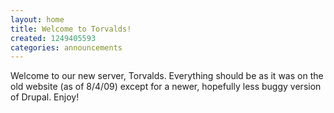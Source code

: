 ```yaml
---
layout: home
title: Welcome to Torvalds!
created: 1249405593
categories: announcements
---
```

Welcome to our new server, Torvalds. Everything should be as it was on the old website (as of 8/4/09) except for a newer, hopefully less buggy version of Drupal. Enjoy!
